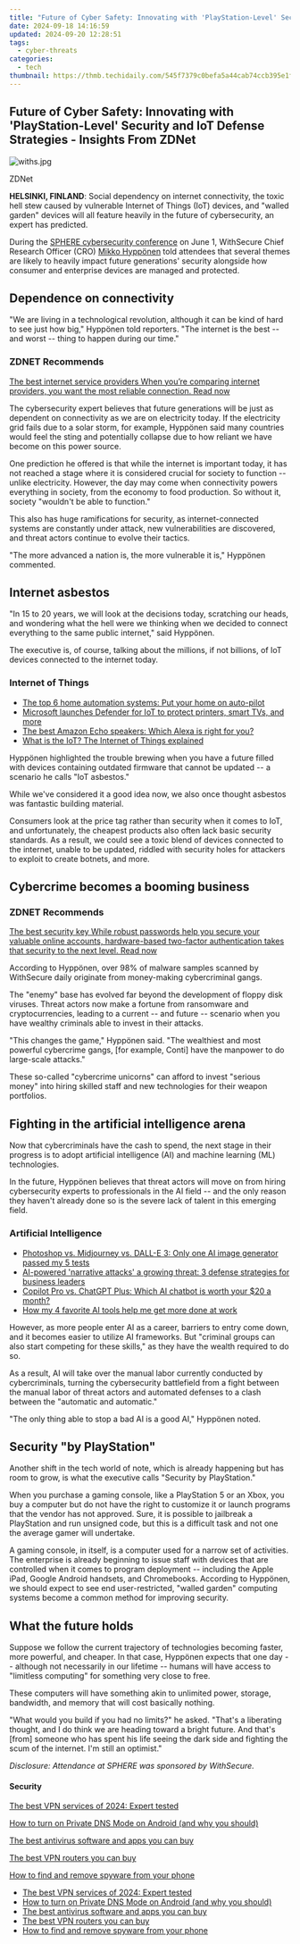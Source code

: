 ```yaml
---
title: "Future of Cyber Safety: Innovating with 'PlayStation-Level' Security and IoT Defense Strategies - Insights From ZDNet"
date: 2024-09-18 14:16:59
updated: 2024-09-20 12:28:51
tags:
  - cyber-threats
categories:
  - tech
thumbnail: https://thmb.techidaily.com/545f7379c0befa5a44cab74ccb395e1f4653a53c66c0461613d4a49d7a7f9a57.jpg
---
```


## Future of Cyber Safety: Innovating with 'PlayStation-Level' Security and IoT Defense Strategies - Insights From ZDNet

![withs.jpg](https://www.zdnet.com/a/img/resize/8934bc44cafa70d470cd3a25fc4923d6a62651ac/2022/06/02/8f0e8f73-e45d-4b57-8471-4308ada182d6/withs.jpg?auto=webp&width=1280)

ZDNet

**HELSINKI, FINLAND**: Social dependency on internet connectivity, the toxic hell stew caused by vulnerable Internet of Things (IoT) devices, and "walled garden" devices will all feature heavily in the future of cybersecurity, an expert has predicted. 

During the [SPHERE cybersecurity conference](https://thesphere.org/) on June 1, WithSecure Chief Research Officer (CRO) [Mikko Hyppönen](https://www.linkedin.com/in/hypponen?originalSubdomain=fi) told attendees that several themes are likely to heavily impact future generations' security alongside how consumer and enterprise devices are managed and protected. 

## **Dependence on connectivity**

"We are living in a technological revolution, although it can be kind of hard to see just how big," Hyppönen told reporters. "The internet is the best -- and worst -- thing to happen during our time." 

### **ZDNET** Recommends

[The best internet service providers When you’re comparing internet providers, you want the most reliable connection.  Read now](https://www.zdnet.com/article/best-business-internet/)

The cybersecurity expert believes that future generations will be just as dependent on connectivity as we are on electricity today. If the electricity grid fails due to a solar storm, for example, Hyppönen said many countries would feel the sting and potentially collapse due to how reliant we have become on this power source.

One prediction he offered is that while the internet is important today, it has not reached a stage where it is considered crucial for society to function -- unlike electricity. However, the day may come when connectivity powers everything in society, from the economy to food production. So without it, society "wouldn't be able to function."

This also has huge ramifications for security, as internet-connected systems are constantly under attack, new vulnerabilities are discovered, and threat actors continue to evolve their tactics.

"The more advanced a nation is, the more vulnerable it is," Hyppönen commented.

## **Internet asbestos** 

"In 15 to 20 years, we will look at the decisions today, scratching our heads, and wondering what the hell were we thinking when we decided to connect everything to the same public internet," said Hyppönen. 

The executive is, of course, talking about the millions, if not billions, of IoT devices connected to the internet today. 

### Internet of Things

* [The top 6 home automation systems: Put your home on auto-pilot](https://www.zdnet.com/article/best-home-automation-system/)
* [Microsoft launches Defender for IoT to protect printers, smart TVs, and more](https://www.zdnet.com/article/microsoft-launches-defender-for-iot-to-protect-printers-and-smart-tvs/)
* [The best Amazon Echo speakers: Which Alexa is right for you?](https://www.zdnet.com/article/best-amazon-echo/)
* [What is the IoT? The Internet of Things explained](https://www.zdnet.com/article/what-is-the-internet-of-things-everything-you-need-to-know-about-the-iot-right-now/)

Hyppönen highlighted the trouble brewing when you have a future filled with devices containing outdated firmware that cannot be updated -- a scenario he calls "IoT asbestos."

While we've considered it a good idea now, we also once thought asbestos was fantastic building material. 

Consumers look at the price tag rather than security when it comes to IoT, and unfortunately, the cheapest products also often lack basic security standards. As a result, we could see a toxic blend of devices connected to the internet, unable to be updated, riddled with security holes for attackers to exploit to create botnets, and more. 

## **Cybercrime becomes a booming business** 

### **ZDNET** Recommends

[The best security key While robust passwords help you secure your valuable online accounts, hardware-based two-factor authentication takes that security to the next level.  Read now](https://www.zdnet.com/article/best-security-key/)

According to Hyppönen, over 98% of malware samples scanned by WithSecure daily originate from money-making cybercriminal gangs. 

The "enemy" base has evolved far beyond the development of floppy disk viruses. Threat actors now make a fortune from ransomware and cryptocurrencies, leading to a current -- and future -- scenario when you have wealthy criminals able to invest in their attacks. 

"This changes the game," Hyppönen said. "The wealthiest and most powerful cybercrime gangs, \[for example, Conti\] have the manpower to do large-scale attacks."

These so-called "cybercrime unicorns" can afford to invest "serious money" into hiring skilled staff and new technologies for their weapon portfolios. 

## **Fighting in the artificial intelligence arena** 

Now that cybercriminals have the cash to spend, the next stage in their progress is to adopt artificial intelligence (AI) and machine learning (ML) technologies. 

In the future, Hyppönen believes that threat actors will move on from hiring cybersecurity experts to professionals in the AI field -- and the only reason they haven't already done so is the severe lack of talent in this emerging field. 

### Artificial Intelligence

* [Photoshop vs. Midjourney vs. DALL-E 3: Only one AI image generator passed my 5 tests](https://www.zdnet.com/article/is-photoshops-new-text-to-image-as-good-as-midjourney-and-dall-e-we-test-it-and-see/)
* [AI-powered 'narrative attacks' a growing threat: 3 defense strategies for business leaders](https://www.zdnet.com/article/ai-powered-narrative-attacks-a-growing-threat-3-defense-strategies-for-business-leaders/)
* [Copilot Pro vs. ChatGPT Plus: Which AI chatbot is worth your $20 a month?](https://www.zdnet.com/article/copilot-pro-vs-chatgpt-plus-which-is-ai-chatbot-is-worth-your-20-a-month/)
* [How my 4 favorite AI tools help me get more done at work](https://www.zdnet.com/article/how-my-4-favorite-ai-tools-help-me-get-more-done-at-work/)

However, as more people enter AI as a career, barriers to entry come down, and it becomes easier to utilize AI frameworks. But "criminal groups can also start competing for these skills," as they have the wealth required to do so. 

As a result, AI will take over the manual labor currently conducted by cybercriminals, turning the cybersecurity battlefield from a fight between the manual labor of threat actors and automated defenses to a clash between the "automatic and automatic."

"The only thing able to stop a bad AI is a good AI," Hyppönen noted.

## **Security "by PlayStation"**

Another shift in the tech world of note, which is already happening but has room to grow, is what the executive calls "Security by PlayStation."

When you purchase a gaming console, like a PlayStation 5 or an Xbox, you buy a computer but do not have the right to customize it or launch programs that the vendor has not approved. Sure, it is possible to jailbreak a PlayStation and run unsigned code, but this is a difficult task and not one the average gamer will undertake. 

A gaming console, in itself, is a computer used for a narrow set of activities. The enterprise is already beginning to issue staff with devices that are controlled when it comes to program deployment -- including the Apple iPad, Google Android handsets, and Chromebooks. According to Hyppönen, we should expect to see end user-restricted, "walled garden" computing systems become a common method for improving security. 

## **What the future holds** 

Suppose we follow the current trajectory of technologies becoming faster, more powerful, and cheaper. In that case, Hyppönen expects that one day -- although not necessarily in our lifetime -- humans will have access to "limitless computing" for something very close to free. 

These computers will have something akin to unlimited power, storage, bandwidth, and memory that will cost basically nothing. 

"What would you build if you had no limits?" he asked. "That's a liberating thought, and I do think we are heading toward a bright future. And that's \[from\] someone who has spent his life seeing the dark side and fighting the scum of the internet. I'm still an optimist."

_Disclosure: Attendance at SPHERE was sponsored by WithSecure._ 

#### Security

[The best VPN services of 2024: Expert tested](https://www.zdnet.com/article/best-vpn/ "The best VPN services of 2024: Expert tested")

[How to turn on Private DNS Mode on Android (and why you should)](https://www.zdnet.com/article/how-to-turn-on-private-dns-mode-on-android-and-why-you-should/ "How to turn on Private DNS Mode on Android (and why you should)")

[The best antivirus software and apps you can buy](https://www.zdnet.com/article/best-antivirus/ "The best antivirus software and apps you can buy")

[The best VPN routers you can buy](https://www.zdnet.com/article/best-vpn-router/ "The best VPN routers you can buy")

[How to find and remove spyware from your phone](https://www.zdnet.com/article/how-to-find-and-remove-spyware-from-your-phone/ "How to find and remove spyware from your phone")

* [The best VPN services of 2024: Expert tested](https://www.zdnet.com/article/best-vpn/ "The best VPN services of 2024: Expert tested")
* [How to turn on Private DNS Mode on Android (and why you should)](https://www.zdnet.com/article/how-to-turn-on-private-dns-mode-on-android-and-why-you-should/ "How to turn on Private DNS Mode on Android (and why you should)")
* [The best antivirus software and apps you can buy](https://www.zdnet.com/article/best-antivirus/ "The best antivirus software and apps you can buy")
* [The best VPN routers you can buy](https://www.zdnet.com/article/best-vpn-router/ "The best VPN routers you can buy")
* [How to find and remove spyware from your phone](https://www.zdnet.com/article/how-to-find-and-remove-spyware-from-your-phone/ "How to find and remove spyware from your phone")

<ins class="adsbygoogle"
     style="display:block"
     data-ad-format="autorelaxed"
     data-ad-client="ca-pub-7571918770474297"
     data-ad-slot="1223367746"></ins>



<ins class="adsbygoogle"
     style="display:block"
     data-ad-client="ca-pub-7571918770474297"
     data-ad-slot="8358498916"
     data-ad-format="auto"
     data-full-width-responsive="true"></ins>
